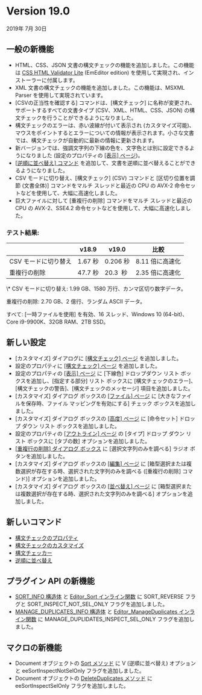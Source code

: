 # Version 19.0

2019年 7月 30日

## 一般の新機能

- HTML、CSS、JSON 文書の構文チェックの機能を追加しました。この機能は [CSS HTML Validator Lite](https://www.htmlvalidator.com/) (EmEditor edition) を使用して実現され、インストーラーに付属します。
- XML 文書の構文チェックの機能を追加しました。この機能は、MSXML Parser を使用して実現されています。
- \[CSVの正当性を確認する\] コマンドは、\[構文チェック\] に名称が変更され、サポートするすべての文書タイプ (CSV、XML、HTML、CSS、JSON) の構文チェックを行うことができるようになりました。
- 構文チェックのエラーは、赤い波線が付いて表示され (カスタマイズ可能)、マウスをポイントするとエラーについての情報が表示されます。小さな文書では、構文チェックが自動的に最新の情報に更新されます。
- 新バージョンでは、強調文字列の下線の色を、文字色とは別に設定できるようになりました (設定のプロパティの [\[表示\] ページ](../dlg/properties/display/index))。
- [\[逆順に並べ替え\] コマンド](../cmd/sort/sort_reverse) を追加して、文書を逆順に並べ替えることができるようになりました。
- CSV モードに切り替え、\[構文チェック\] (CSV) コマンドと \[区切り位置を調節 (文書全体)\] コマンドをマルチ スレッドと最近の CPU の AVX-2 命令セットなどを使用して、大幅に高速化しました。
- 巨大ファイルに対して \[重複行の削除\] コマンドをマルチ スレッドと最近の CPU の AVX-2、SSE4.2 命令セットなどを使用して、大幅に高速化しました。

### テスト結果:

|  | v18.9 | v19.0 | 比較 |
| --- | --- | --- | --- |
| CSV モードに切り替え | 1.67 秒 | 0.206 秒 | 8.11 倍に高速化 |
| 重複行の削除 | 47.7 秒 | 20.3  秒 | 2.35 倍に高速化 |

\\* CSV モードに切り替え: 1.99 GB、1580 万行、カンマ区切り数字データ。

重複行の削除: 2.70 GB、2 億行、ランダム ASCII データ。

すべて: \[一時ファイルを使用\] を有効、16 スレッド、Windows 10 (64-bit)、Core i9-9900K、32GB RAM、2TB SSD。

## 新しい設定

- \[カスタマイズ\] ダイアログに [\[構文チェック\] ページ](../dlg/customize/validation/index) を追加しました。
- 設定のプロパティに [\[構文チェック\] ページ](../dlg/properties/validation/index) を追加しました。
- 設定のプロパティの [\[表示\] ページ](../dlg/properties/display/index) に \[下線色\] ドロップダウン リスト ボックスを追加し、\[指定する部分\] リスト ボックスに \[構文チェックのエラー\]、\[構文チェックの警告\]、\[構文チェックのメッセージ\] 項目を追加しました。
- \[カスタマイズ\] ダイアログ ボックスの [\[ファイル\] ページ](../dlg/customize/file/index) に \[大きなファイルを保存時、ファイル マッピングを有効にする\] チェック ボックスを追加しました。
- \[カスタマイズ\] ダイアログ ボックスの [\[高度\] ページ](../dlg/customize/advanced/index) に \[命令セット\] ドロップ ダウン リスト ボックスを追加しました。
- 設定のプロパティの [\[アウトライン\] ページ](../dlg/properties/outline/index) の \[タイプ\] ドロップ ダウン リスト ボックスに \[タブの数\] オプションを追加しました。
- [\[重複行の削除\] ダイアログ ボックス](../dlg/delete_duplicate_advanced/index) に \[選択文字列のみを調べる\] ラジオ ボタンを追加しました。
- \[カスタマイズ\] ダイアログ ボックスの [\[編集\] ページ](../dlg/customize/edit/index) に \[箱型選択または複数選択が存在する時、選択された文字列のみを調べる (\[重複行の削除\] コマンド)\] オプションを追加しました。
- \[カスタマイズ\] ダイアログ ボックスの [\[並べ替え\] ページ](../dlg/customize/sort/index) に \[箱型選択または複数選択が存在する時、選択された文字列のみを調べる\] オプションを追加しました。

## 新しいコマンド

- [構文チェックのプロパティ](../cmd/tools/property_validation)
- [構文チェックのカスタマイズ](../cmd/tools/customize_validation)
- [構文チェッカー](../cmd/view/toggle_validation_bar)
- [逆順に並べ替え](../cmd/sort/sort_reverse)

## プラグイン API の新機能

- [SORT\_INFO 構造体](../plugin/structure/sort_info) と [Editor\_Sort インライン関数](../plugin/macro/editor_sort) に SORT\_REVERSE フラグと SORT\_INSPECT\_NOT\_SEL\_ONLY フラグを追加しました。
- [MANAGE\_DUPLICATES\_INFO 構造体](../plugin/structure/manage_duplicates_info) と [Editor\_ManageDuplicates インライン関数](../plugin/macro/editor_manageduplicates) に MANAGE\_DUPLIDATES\_INSPECT\_SEL\_ONLY フラグを追加しました。

## マクロの新機能

- Document オブジェクトの [Sort メソッド](../macro/document/sort) に V (逆順に並べ替え) オプションと eeSortInspectNotSelOnly フラグを追加しました。
- Document オブジェクトの [DeleteDuplicates メソッド](../macro/document/delete_duplicates) に eeSortInspectSelOnly フラグを追加しました。
